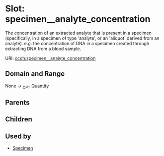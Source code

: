 
# Slot: specimen__analyte_concentration


The concentration of an extracted analyte that is present in a specimen (specifically, in a specimen of type 'analyte', or an 'aliquot' derived from an analyte). e.g. the concentration of DNA in a specimen created through extracting DNA from a blood sample.

URI: [ccdh:specimen__analyte_concentration](https://example.org/ccdh/specimen__analyte_concentration)


## Domain and Range

None ->  <sub>OPT</sub> [Quantity](../classes/Quantity.md)

## Parents


## Children


## Used by

 * [Specimen](../classes/Specimen.md)
